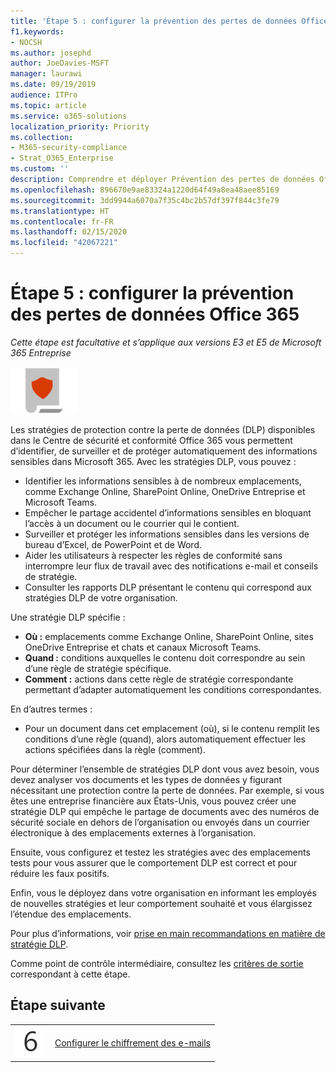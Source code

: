 ```yaml
---
title: 'Étape 5 : configurer la prévention des pertes de données Office 365'
f1.keywords:
- NOCSH
ms.author: josephd
author: JoeDavies-MSFT
manager: laurawi
ms.date: 09/19/2019
audience: ITPro
ms.topic: article
ms.service: o365-solutions
localization_priority: Priority
ms.collection:
- M365-security-compliance
- Strat_O365_Enterprise
ms.custom: ''
description: Comprendre et déployer Prévention des pertes de données Office 365 dans Microsoft 365.
ms.openlocfilehash: 896670e9ae83324a1220d64f49a8ea48aee85169
ms.sourcegitcommit: 3dd9944a6070a7f35c4bc2b57df397f844c3fe79
ms.translationtype: HT
ms.contentlocale: fr-FR
ms.lasthandoff: 02/15/2020
ms.locfileid: "42067221"
---
```

# <a name="step-5-configure-office-365-data-loss-prevention"></a>Étape 5 : configurer la prévention des pertes de données Office 365

*Cette étape est facultative et s’applique aux versions E3 et E5 de Microsoft 365 Entreprise*

![Phase 6 : Protection des informations](../media/deploy-foundation-infrastructure/infoprotection_icon-small.png)

Les stratégies de protection contre la perte de données (DLP) disponibles dans le Centre de sécurité et conformité Office 365 vous permettent d’identifier, de surveiller et de protéger automatiquement des informations sensibles dans Microsoft 365. Avec les stratégies DLP, vous pouvez :

- Identifier les informations sensibles à de nombreux emplacements, comme Exchange Online, SharePoint Online, OneDrive Entreprise et Microsoft Teams.
- Empêcher le partage accidentel d’informations sensibles en bloquant l’accès à un document ou le courrier qui le contient.
- Surveiller et protéger les informations sensibles dans les versions de bureau d’Excel, de PowerPoint et de Word.
- Aider les utilisateurs à respecter les règles de conformité sans interrompre leur flux de travail avec des notifications e-mail et conseils de stratégie. 
- Consulter les rapports DLP présentant le contenu qui correspond aux stratégies DLP de votre organisation.

Une stratégie DLP spécifie :

- **Où :** emplacements comme Exchange Online, SharePoint Online, sites OneDrive Entreprise et chats et canaux Microsoft Teams.
- **Quand :** conditions auxquelles le contenu doit correspondre au sein d’une règle de stratégie spécifique.
- **Comment :** actions dans cette règle de stratégie correspondante permettant d’adapter automatiquement les conditions correspondantes.

En d’autres termes :

- Pour un document dans cet emplacement (où), si le contenu remplit les conditions d’une règle (quand), alors automatiquement effectuer les actions spécifiées dans la règle (comment).

Pour déterminer l’ensemble de stratégies DLP dont vous avez besoin, vous devez analyser vos documents et les types de données y figurant nécessitant une protection contre la perte de données. Par exemple, si vous êtes une entreprise financière aux États-Unis, vous pouvez créer une stratégie DLP qui empêche le partage de documents avec des numéros de sécurité sociale en dehors de l’organisation ou envoyés dans un courrier électronique à des emplacements externes à l’organisation.

Ensuite, vous configurez et testez les stratégies avec des emplacements tests pour vous assurer que le comportement DLP est correct et pour réduire les faux positifs.

Enfin, vous le déployez dans votre organisation en informant les employés de nouvelles stratégies et leur comportement souhaité et vous élargissez l’étendue des emplacements.

Pour plus d’informations, voir [prise en main recommandations en matière de stratégie DLP](https://docs.microsoft.com/office365/securitycompliance/get-started-with-dlp-policy-recommendations).

Comme point de contrôle intermédiaire, consultez les [critères de sortie](infoprotect-exit-criteria.md#crit-infoprotect-step5) correspondant à cette étape.

## <a name="next-step"></a>Étape suivante

|||
|:-------|:-----|
|![Étape 6](../media/stepnumbers/Step6.png)|[Configurer le chiffrement des e-mails](infoprotect-email-encryption.md)|


